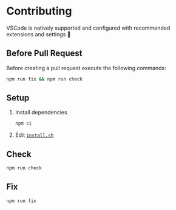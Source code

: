 # Contributing

VSCode is natively supported and configured with recommended extensions and settings :tada:

## Before Pull Request

Before creating a pull request execute the following commands:

```sh
npm run fix && npm run check
```

## Setup

1. Install dependencies

   ```sh
   npm ci
   ```

1. Edit [`install.sh`](./install.sh)

## Check

```sh
npm run check
```

## Fix

```sh
npm run fix
```
